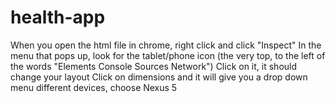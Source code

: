 # health-app

When you open the html file in chrome, right click and click "Inspect"
In the menu that pops up, look for the tablet/phone icon
(the very top, to the left of the words "Elements Console Sources Network")
Click on it, it should change your layout
Click on dimensions and it will give you a drop down menu different devices, choose Nexus 5
